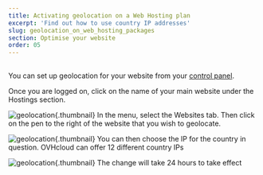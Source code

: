 ```yaml
---
title: Activating geolocation on a Web Hosting plan
excerpt: 'Find out how to use country IP addresses'
slug: geolocation_on_web_hosting_packages
section: Optimise your website
order: 05
---
```



## 
You can set up geolocation for your website from your [control panel](https://www.ovh.com/auth/?action=gotomanager&from=https://www.ovh.co.uk/&ovhSubsidiary=GB).

Once you are logged on, click on the name of your main website under the Hostings section.

![geolocation](images/2792.png){.thumbnail}
In the menu, select the Websites tab.
Then click on the pen to the right of the website that you wish to geolocate.

![geolocation](images/2793.png){.thumbnail}
You can then choose the IP for the country in question. 
OVHcloud can offer 12 different country IPs

![geolocation](images/2794.png){.thumbnail}
The change will take 24 hours to take effect

